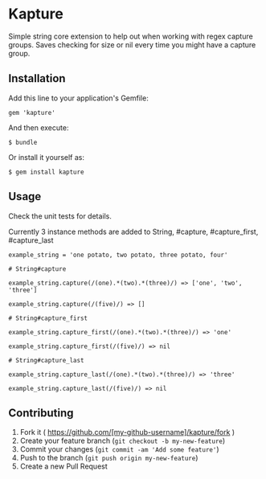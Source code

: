 # Kapture

Simple string core extension to help out when working with regex capture groups.
Saves checking for size or nil every time you might have a capture group.

## Installation

Add this line to your application's Gemfile:

    gem 'kapture'

And then execute:

    $ bundle

Or install it yourself as:

    $ gem install kapture

## Usage

Check the unit tests for details.

Currently 3 instance methods are added to String, #capture, #capture_first, #capture_last

    example_string = 'one potato, two potato, three potato, four'
    
    # String#capture
    
    example_string.capture(/(one).*(two).*(three)/) => ['one', 'two', 'three']
  
    example_string.capture(/(five)/) => []
   
    # String#capture_first
    
    example_string.capture_first(/(one).*(two).*(three)/) => 'one'
    
    example_string.capture_first(/(five)/) => nil
   
    # String#capture_last
    
    example_string.capture_last(/(one).*(two).*(three)/) => 'three'
    
    example_string.capture_last(/(five)/) => nil

## Contributing

1. Fork it ( https://github.com/[my-github-username]/kapture/fork )
2. Create your feature branch (`git checkout -b my-new-feature`)
3. Commit your changes (`git commit -am 'Add some feature'`)
4. Push to the branch (`git push origin my-new-feature`)
5. Create a new Pull Request
